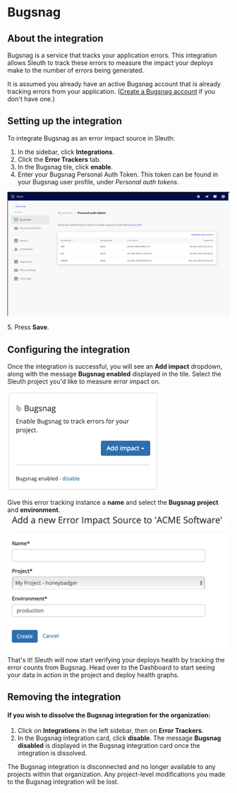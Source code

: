 # Bugsnag

## About the integration

Bugsnag is a service that tracks your application errors. This integration allows Sleuth to track these errors to measure the impact your deploys make to the number of errors being generated.

It is assumed you already have an active Bugsnag account that is already tracking errors from your application. ([Create a Bugsnag account](https://docs.bugsnag.com/platforms/) if you don't have one.)

## Setting up the integration

To integrate Bugsnag as an error impact source in Sleuth:

1. In the sidebar, click **Integrations**.
2. Click the **Error Trackers** tab.
3. In the Bugsnag tile, click **enable**.
4. Enter your Bugsnag Personal Auth Token. This token can be found in your Bugsnag user profile, under _Personal auth tokens_.

![](<../../../.gitbook/assets/bugsnag (1) (1).png>)

5\. Press **Save**.

## Configuring the integration

Once the integration is successful, you will see an **Add impact** dropdown, along with the message **Bugsnag enabled** displayed in the tile. Select the Sleuth project you'd like to measure error impact on.

![](../../../.gitbook/assets/integrations-sleuth-2021-01-26-14-39-16.png)

Give this error tracking instance a **name** and select the **Bugsnag** **project** and **environment**.\
![](../../../.gitbook/assets/honeybadger-sleuth-impact-info.png)

That's it! Sleuth will now start verifying your deploys health by tracking the error counts from Bugsnag. Head over to the Dashboard to start seeing your data in action in the project and deploy health graphs.

## Removing the integration

#### If you wish to dissolve the Bugsnag integration for the organization:

1. Click on **Integrations** in the left sidebar, then on **Error Trackers**.
2. In the Bugsnag integration card, click **disable**. The message **Bugsnag disabled** is displayed in the Bugsnag integration card once the integration is dissolved.

The Bugsnag integration is disconnected and no longer available to any projects within that organization. Any project-level modifications you made to the Bugsnag integration will be lost.
